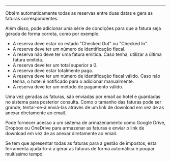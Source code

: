 ---
Obtém automaticamente todas as reservas entre duas datas e gera as faturas correspondentes.

Além disso, pode adicionar uma série de condições para que a fatura seja gerada de forma correta, como por exemplo:
- A reserva deve estar no estado "Checked Out" ou "Checked In".
- A reserva deve ter um número de identificação fiscal.
- A reserva não deve ter uma fatura emitida. Caso tenha, utilizar a última fatura emitida.
- A reserva deve ter um total superior a 0.
- A reserva deve estar totalmente paga.
- A reserva deve ter um número de identificação fiscal válido. Caso não tenha, o hotel é notificado para o adicionar manualmente.
- A reserva deve ter um método de pagamento válido.

Uma vez geradas as faturas, são enviadas por email ao hotel e guardadas no sistema para posterior consulta.
Como o tamanho das faturas pode ser grande, tentar-se-á enviá-las através de um link de download em vez de as anexar diretamente ao email.

Pode fornecer acesso a um sistema de armazenamento como Google Drive, Dropbox ou OneDrive para armazenar as faturas e enviar o link de download em vez de as anexar diretamente ao email.


Se tem que apresentar todas as faturas para a gestão de impostos, esta ferramenta ajudá-lo-á a gerar as faturas de forma automática e poupar muitíssimo tempo.
